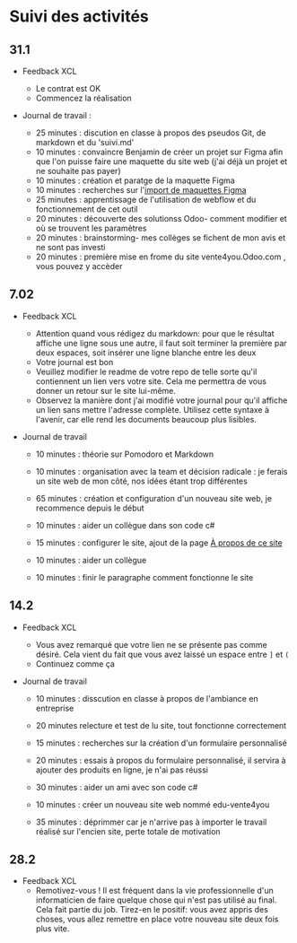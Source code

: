 # Suivi des activités

## 31.1

- Feedback XCL
    - Le contrat est OK
    - Commencez la réalisation

- Journal de travail :
    - 25 minutes : discution en classe à propos des pseudos Git, de markdown et du 'suivi.md'  
    - 10 minutes : convaincre Benjamin de créer un projet sur Figma afin que l'on puisse faire une maquette du site web (j'ai déjà un projet et ne souhaite pas payer)  
    - 10 minutes : création et paratge de la maquette Figma  
    - 10 minutes : recherches sur l'[import de maquettes Figma](https://www.beryldesign.fr/post/convertir-nimporte-quel-site-en-maquettes-figma-avec-le-plugin-html-to-design)  
    - 25 minutes : apprentissage de l'utilisation de webflow et du fonctionnement de cet outil  
    - 20 minutes : découverte des solutionss Odoo- comment modifier et où se trouvent les paramètres  
    - 20 minutes : brainstorming- mes collèges se fichent de mon avis et ne sont pas investi  
    - 20 minutes : première mise en frome du site vente4you.Odoo.com , vous pouvez y accèder   

## 7.02

- Feedback XCL
    - Attention quand vous rédigez du markdown: pour que le résultat affiche une ligne sous une autre, il faut soit terminer la première par deux espaces, soit insérer une ligne blanche entre les deux
    - Votre journal est bon
    - Veuillez modifier le readme de votre repo de telle sorte qu'il contiennent un lien vers votre site. Cela me permettra de vous donner un retour sur le site lui-même.
    - Observez la manière dont j'ai modifié votre journal pour qu'il affiche un lien sans mettre l'adresse complète. Utilisez cette syntaxe à l'avenir, car elle rend les documents beaucoup plus lisibles.

- Journal de travail

    - 10 minutes : théorie sur Pomodoro et Markdown
	
	- 10 minutes : organisation avec la team et décision radicale : je ferais un site web de mon côté, nos idées étant trop différentes
	
	- 65 minutes : création et configuration d'un nouveau site web, je recommence depuis le début
	
	- 10 minutes : aider un collègue dans son code c#
	
	- 15 minutes : configurer le site, ajout de la page [À propos de ce site](https://vente4you.odoo.com/a-propos-de-ce-site)
	
	- 10 minutes : aider un collègue
	
	- 10 minutes : finir le paragraphe comment fonctionne le site

## 14.2

- Feedback XCL
    - Vous avez remarqué que votre lien ne se présente pas comme désiré. Cela vient du fait que vous avez laissé un espace entre `]` et `(` 
    - Continuez comme ça

- Journal de travail

    - 10 minutes : disscution en classe à propos de l'ambiance en entreprise
	
	- 20 minutes relecture et test de lu site, tout fonctionne correctement
	
	- 15 minutes : recherches sur la création d'un formulaire personnalisé
	
	- 20 minutes : essais à propos du formulaire personnalisé, il servira à ajouter des produits en ligne, je n'ai pas réussi
	
	- 30 minutes : aider un ami avec son code c#
	
	- 10 minutes : créer un nouveau site web nommé edu-vente4you
	
	- 35 minutes : déprimmer car je n'arrive pas à importer le travail réalisé sur l'encien site, perte totale de motivation

## 28.2

- Feedback XCL
    - Remotivez-vous ! Il est fréquent dans la vie professionnelle d'un informaticien de faire quelque chose qui n'est pas utilisé au final. Cela fait partie du job. Tirez-en le positif: vous avez appris des choses, vous allez remettre en place votre nouveau site deux fois plus vite.

